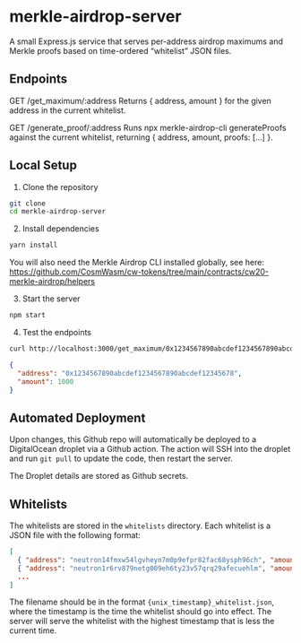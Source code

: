 # merkle-airdrop-server

A small Express.js service that serves per-address airdrop maximums and Merkle proofs based on time-ordered “whitelist” JSON files.

## Endpoints
GET /get_maximum/:address
Returns { address, amount } for the given address in the current whitelist.

GET /generate_proof/:address
Runs npx merkle-airdrop-cli generateProofs against the current whitelist, returning { address, amount, proofs: [...] }.

## Local Setup
1. Clone the repository
```bash
git clone
cd merkle-airdrop-server
```

2. Install dependencies
```bash
yarn install
```
You will also need the Merkle Airdrop CLI installed globally, see here: https://github.com/CosmWasm/cw-tokens/tree/main/contracts/cw20-merkle-airdrop/helpers


3. Start the server
```bash
npm start
```

4. Test the endpoints
```bash
curl http://localhost:3000/get_maximum/0x1234567890abcdef1234567890abcdef12345678
```
```json
{
  "address": "0x1234567890abcdef1234567890abcdef12345678",
  "amount": 1000
}
```

## Automated Deployment

Upon changes, this Github repo will automatically be deployed to a DigitalOcean droplet via a Github action.
The action will SSH into the droplet and run `git pull` to update the code, then restart the server.

The Droplet details are stored as Github secrets.

## Whitelists

The whitelists are stored in the `whitelists` directory. Each whitelist is a JSON file with the following format:
```json
[
  { "address": "neutron14fmxw54lgvheyn7m0p9efpr82fac68ysph96ch", "amount": "999"},
  { "address": "neutron1r6rv879netg009eh6ty23v57qrq29afecuehlm", "amount": "991"},
  ...
]
```

The filename should be in the format `{unix_timestamp}_whitelist.json`, where the timestamp is the time the whitelist should go into effect.
The server will serve the whitelist with the highest timestamp that is less the current time.